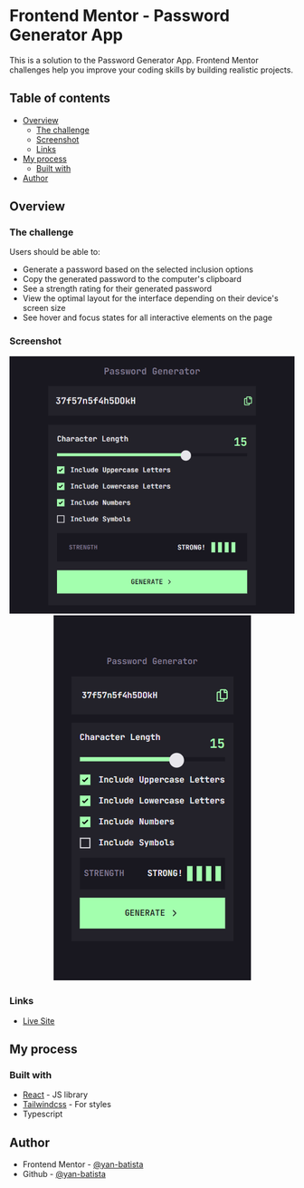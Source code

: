 # Frontend Mentor - Password Generator App

This is a solution to the Password Generator App. Frontend Mentor challenges help you improve your coding skills by building realistic projects.

## Table of contents

- [Overview](#overview)
  - [The challenge](#the-challenge)
  - [Screenshot](#screenshot)
  - [Links](#links)
- [My process](#my-process)
  - [Built with](#built-with)
- [Author](#author)

## Overview

### The challenge

Users should be able to:

- Generate a password based on the selected inclusion options
- Copy the generated password to the computer's clipboard
- See a strength rating for their generated password
- View the optimal layout for the interface depending on their device's screen size
- See hover and focus states for all interactive elements on the page

### Screenshot

<p align="center" >
  <img src="./public/tablet-desktop.png">
  <img src="./public/mobile.png">
</p>

### Links

- [Live Site](https://password-generator-nine-pink.vercel.app/)

## My process

### Built with

- [React](https://reactjs.org/) - JS library
- [Tailwindcss](https://tailwindcss.com/) - For styles
- Typescript

## Author

- Frontend Mentor - [@yan-batista](https://www.frontendmentor.io/profile/yan-batista-1326)
- Github - [@yan-batista](https://github.com/yan-batista)
